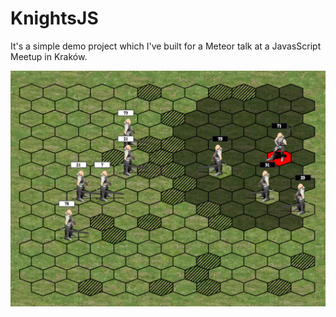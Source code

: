 # KnightsJS

It's a simple demo project which I've built for a Meteor talk
at a JavasScript Meetup in Kraków.

![screen](https://raw.githubusercontent.com/apendua/KnightsJS/master/public/screen_01.png)
